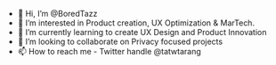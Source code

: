- 👋 Hi, I’m @BoredTazz
- 👀 I’m interested in Product creation, UX Optimization & MarTech.
- 🌱 I’m currently learning to create UX Design and Product Innovation
- 💞️ I’m looking to collaborate on Privacy focused projects
- 📫 How to reach me - Twitter handle @tatwtarang

<!---
BoredTazz/BoredTazz is a ✨ special ✨ repository because its `README.md` (this file) appears on your GitHub profile.
You can click the Preview link to take a look at your changes.
--->

